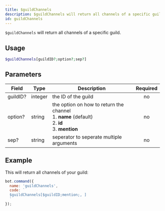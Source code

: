 ```yaml
---
title: $guildChannels 
description: $guildChannels will return all channels of a specific guild.
id: guildChannels
---
```


`$guildChannels` will return all channels of a specific guild.

## Usage

```php
$guildChannels[guildID?;option?;sep?]
```

## Parameters 


| Field    | Type    | Description                                        | Required  |
|----------|---------|----------------------------------------------------| :-------: |
| guildID? | integer | the ID of the guild                                | no        |
| option?  | string  | the option on how to return the channel <br> 1. **name** (default) <br> 2. **id** <br> 3. **mention**        | no       |
| sep?     | string  | seperator to seperate multiple arguments           | no        |


## Example

This will return all channels of your guild:

```javascript
bot.command({
  name: 'guildChannels',
  code: `
  $guildChannels[$guildID;mention;, ]
  `
});
```
